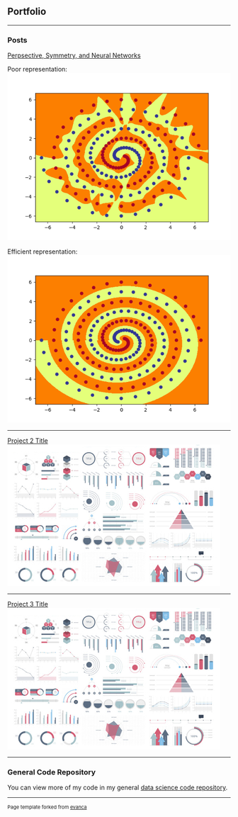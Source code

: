 ## Portfolio

---

### Posts

[Perpsective, Symmetry, and Neural Networks](https://github.com/dmc-au/twin-spirals)

Poor representation:
<img src="https://raw.githubusercontent.com/dmc-au/twin-spirals/main/images/raw_out.png"/>

Efficient representation:
<img src="https://raw.githubusercontent.com/dmc-au/twin-spirals/main/images/polar_out.png"/>

---
[Project 2 Title](/pdf/sample_presentation.pdf)
<img src="images/dummy_thumbnail.jpg?raw=true"/>

---
[Project 3 Title](http://example.com/)
<img src="images/dummy_thumbnail.jpg?raw=true"/>

---

### General Code Repository

You can view more of my code in my general [data science code repository](https://github.com/dmc-au/data-science).

---
<p style="font-size:11px">Page template forked from <a href="https://github.com/evanca/quick-portfolio">evanca</a></p>
<!-- Remove above link if you don't want to attibute -->
